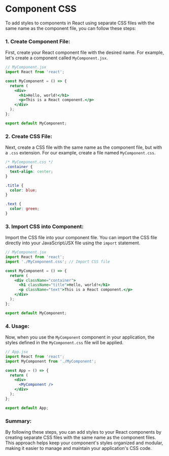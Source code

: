 # Component CSS

To add styles to components in React using separate CSS files with the same name as the component file, you can follow these steps:

### 1. Create Component File:

First, create your React component file with the desired name. For example, let's create a component called `MyComponent.jsx`.

```jsx
// MyComponent.jsx
import React from 'react';

const MyComponent = () => {
  return (
    <div>
      <h1>Hello, world!</h1>
      <p>This is a React component.</p>
    </div>
  );
};

export default MyComponent;
```

### 2. Create CSS File:

Next, create a CSS file with the same name as the component file, but with a `.css` extension. For our example, create a file named `MyComponent.css`.

```css
/* MyComponent.css */
.container {
  text-align: center;
}

.title {
  color: blue;
}

.text {
  color: green;
}
```

### 3. Import CSS into Component:

Import the CSS file into your component file. You can import the CSS file directly into your JavaScript/JSX file using the `import` statement.

```jsx
// MyComponent.jsx
import React from 'react';
import './MyComponent.css'; // Import CSS file

const MyComponent = () => {
  return (
    <div className="container">
      <h1 className="title">Hello, world!</h1>
      <p className="text">This is a React component.</p>
    </div>
  );
};

export default MyComponent;
```

### 4. Usage:

Now, when you use the `MyComponent` component in your application, the styles defined in the `MyComponent.css` file will be applied.

```jsx
// App.jsx
import React from 'react';
import MyComponent from './MyComponent';

const App = () => {
  return (
    <div>
      <MyComponent />
    </div>
  );
};

export default App;
```

### Summary:

By following these steps, you can add styles to your React components by creating separate CSS files with the same name as the component files. This approach helps keep your component's styles organized and modular, making it easier to manage and maintain your application's CSS code.